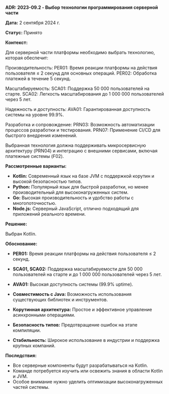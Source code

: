 **ADR: 2023-09.2 - Выбор технологии программирования серверной части**

**Дата:** 2 сентября 2024 г.

**Статус:** Принято

**Контекст:**

Для серверной части платформы необходимо выбрать технологию, которая обеспечит:

Производительность:
PER01: Время реакции платформы на действия пользователя ≤ 2 секунд для основных операций.
PER02: Обработка платежей в течение 5 секунд.

Масштабируемость:
SCA01: Поддержка 50 000 пользователей на старте.
SCA02: Легкость масштабирования до 1 000 000 пользователей через 5 лет.

Надежность и доступность:
AVA01: Гарантированная доступность системы на уровне 99.9%.

Разработка и сопровождение:
PRN03: Возможность автоматизации процессов разработки и тестирования.
PRN07: Применение CI/CD для быстрого внедрения изменений.

Выбранная технология должна поддерживать микросервисную архитектуру (PRN04) и интеграцию с внешними сервисами, включая платежные системы (F02).

**Рассмотренные варианты:**

- **Kotlin:** Современный язык на базе JVM с поддержкой корутин и высокой безопасностью типов.
- **Python:** Популярный язык для быстрой разработки, но менее производительный для высоконагруженных систем.
- **Go:** Высокая производительность и удобство работы с многопоточностью.
- **Node.js:** Серверный JavaScript, отлично подходящий для приложений реального времени.

**Решение:**

Выбран Kotlin.

**Обоснование:**

- **PER01:** Время реакции платформы на действия пользователя ≤ 2 секунд.
- **SCA01, SCA02:** Поддержка масштабируемости для 50 000 пользователей на старте и до 1 000 000 пользователей через 5 лет.
- **AVA01:** Высокая доступность системы (99.9% uptime).

- **Совместимость с Java:** Возможность использования существующих библиотек и инструментов.
- **Корутинная архитектура:** Простое и эффективное управление асинхронными операциями.
- **Безопасность типов:** Предотвращение ошибок на этапе компиляции.
- **Стабильность:** Широкое использование в индустрии и поддержка крупных компаний.

**Последствия:**

- Все серверные компоненты будут разрабатываться на Kotlin.
- Команде потребуется изучить или освежить знания в области Kotlin и JVM.
- Особое внимание нужно уделить оптимизации высоконагруженных частей системы.